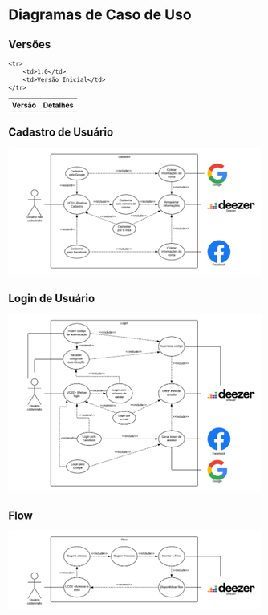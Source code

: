 # Diagramas de Caso de Uso
<div class="line"></div>

## Versões

<table class="versions">
	<tr>
		<th class="version_header">Versão</th>
		<th>Detalhes</th>
	</tr>

	<tr>
		<td>1.0</td>
		<td>Versão Inicial</td>
	</tr>
</table>

## Cadastro de Usuário

<img src="../../assets/images/uso_cadastro.png">

## Login de Usuário

<img src="../../assets/images/uso_login.png">

## Flow

<img src="../../assets/images/uso_flow.png">
